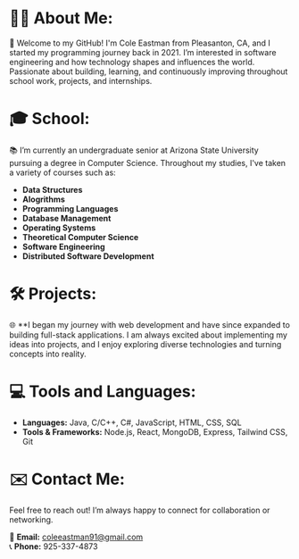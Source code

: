 # 🦸‍♂️ **About Me:**
🚀 Welcome to my GitHub! I'm Cole Eastman from Pleasanton, CA, and I started my programming journey back in 2021. I’m interested in software engineering and how technology shapes and influences the world. Passionate about building, learning, and continuously improving throughout school work, projects, and internships.

# 🎓 **School:**
📚 I’m currently an undergraduate senior at Arizona State University pursuing a degree in Computer Science. Throughout my studies, I've taken a variety of courses such as:

- **Data Structures**
- **Alogrithms**
- **Programming Languages**
- **Database Management**
- **Operating Systems**
- **Theoretical Computer Science**
- **Software Engineering**
- **Distributed Software Development**

# 🛠️ **Projects:**
🌐 **I began my journey with web development and have since expanded to building full-stack applications. I am always excited about implementing my ideas into projects, and I enjoy exploring diverse technologies and turning concepts into reality.

# 💻 **Tools and Languages:**
- **Languages:** Java, C/C++, C#, JavaScript, HTML, CSS, SQL
- **Tools & Frameworks:** Node.js, React, MongoDB, Express, Tailwind CSS, Git

# ✉️ **Contact Me:**
Feel free to reach out! I’m always happy to connect for collaboration or networking.

📧 **Email:** coleeastman91@gmail.com  
📞 **Phone:** 925-337-4873


<!---
coleeastman/coleeastman is a ✨ special ✨ repository because its `README.md` (this file) appears on your GitHub profile.
You can click the Preview link to take a look at your changes.
--->
